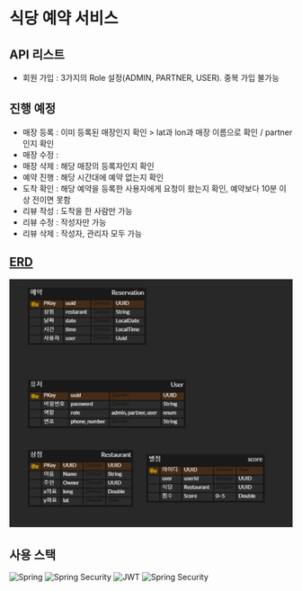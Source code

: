 # 식당 예약 서비스

## API 리스트
- 회원 가입 : 3가지의 Role 설정(ADMIN, PARTNER, USER). 중복 가입 불가능

## 진행 예정
- 매장 등록 : 이미 등록된 매장인지 확인 > lat과 lon과 매장 이름으로 확인 / partner인지 확인
- 매장 수정 :
- 매장 삭제 : 해당 매장의 등록자인지 확인
- 예약 진행 : 해당 시간대에 예약 없는지 확인
- 도착 확인 : 해당 예약을 등록한 사용자에게 요청이 왔는지 확인, 예약보다 10분 이상 전이면 못함
- 리뷰 작성 : 도착을 한 사람만 가능
- 리뷰 수정 : 작성자만 가능
- 리뷰 삭제 : 작성자, 관리자 모두 가능

## [ERD](https://www.erdcloud.com/d/smDikgt573kNAKBsC) 
![img.png](img.png)

## 사용 스택
![Spring](https://img.shields.io/badge/spring-%236DB33F.svg?style=for-the-badge&logo=spring&logoColor=white)
![Spring Security](https://img.shields.io/badge/Spring%20Security-%236DB33F.svg?style=for-the-badge&logo=springsecurity&logoColor=white)
![JWT](https://img.shields.io/badge/JWT-black?style=for-the-badge&logo=JSON%20web%20tokens)
![Spring Security](https://img.shields.io/badge/mysql-%234479A1.svg?style=for-the-badge&logo=mysql&logoColor=white)


